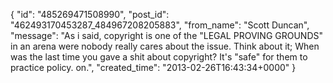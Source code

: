  {
   "id": "485269471508990",
   "post_id": "462493170453287_484967208205883",
   "from_name": "Scott Duncan",
   "message": "As i said, copyright is one of the \"LEGAL PROVING GROUNDS\" in an arena were nobody really cares about the issue. Think about it; When was the last time you gave a shit about copyright? It's \"safe\" for them to practice policy. on.",
   "created_time": "2013-02-26T16:43:34+0000"
 }
